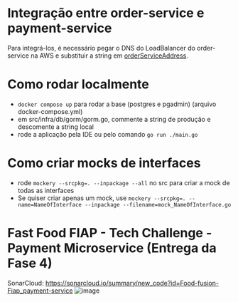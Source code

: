# Integração entre order-service e payment-service
Para integrá-los, é necessário pegar o DNS do LoadBalancer do order-service na AWS e substituir a string em [orderServiceAddress](https://github.com/Food-fusion-Fiap/payment-service/blob/dea633fb7ff887c82e7bbd1abbfa22beebb5fa02/src/infra/external/order_service/get_order.go#L17).

# Como rodar localmente
- `docker compose up` para rodar a base (postgres e pgadmin) (arquivo docker-compose.yml)
- em src/infra/db/gorm/gorm.go, commente a string de produção e descomente a string local
- rode a aplicação pela IDE ou pelo comando `go run ./main.go`

# Como criar mocks de interfaces
- rode `mockery --srcpkg=. --inpackage --all` no src para criar a mock de todas as interfaces
- Se quiser criar apenas um mock, use `mockery --srcpkg=. --name=NameOfInterface --inpackage --filename=mock_NameOfInterface.go`

# Fast Food FIAP - Tech Challenge - Payment Microservice (Entrega da Fase 4)
SonarCloud: https://sonarcloud.io/summary/new_code?id=Food-fusion-Fiap_payment-service
![image](https://github.com/user-attachments/assets/e830b5dd-3e12-4156-842e-39a8d2e43163)
